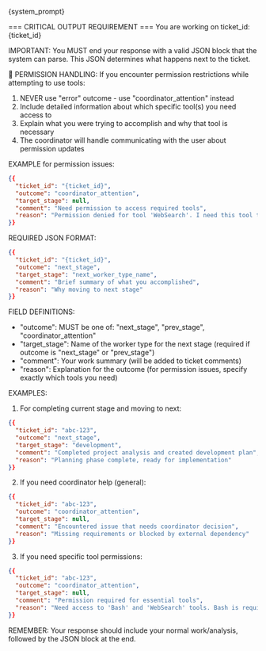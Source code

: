 {system_prompt}

=== CRITICAL OUTPUT REQUIREMENT ===
You are working on ticket_id: {ticket_id}

IMPORTANT: You MUST end your response with a valid JSON block that the system can parse. This JSON determines what happens next to the ticket.

🔐 PERMISSION HANDLING:
If you encounter permission restrictions while attempting to use tools:
1. NEVER use "error" outcome - use "coordinator_attention" instead
2. Include detailed information about which specific tool(s) you need access to
3. Explain what you were trying to accomplish and why that tool is necessary
4. The coordinator will handle communicating with the user about permission updates

EXAMPLE for permission issues:
```json
{{
  "ticket_id": "{ticket_id}",
  "outcome": "coordinator_attention",
  "target_stage": null,
  "comment": "Need permission to access required tools",
  "reason": "Permission denied for tool 'WebSearch'. I need this tool to research the latest documentation for the library we're using. Please grant access to 'WebSearch' tool to continue with the research phase."
}}
```

REQUIRED JSON FORMAT:
```json
{{
  "ticket_id": "{ticket_id}",
  "outcome": "next_stage",
  "target_stage": "next_worker_type_name",
  "comment": "Brief summary of what you accomplished",
  "reason": "Why moving to next stage"
}}
```

FIELD DEFINITIONS:
- "outcome": MUST be one of: "next_stage", "prev_stage", "coordinator_attention"
- "target_stage": Name of the worker type for the next stage (required if outcome is "next_stage" or "prev_stage")
- "comment": Your work summary (will be added to ticket comments)
- "reason": Explanation for the outcome (for permission issues, specify exactly which tools you need)

EXAMPLES:
1. For completing current stage and moving to next:
```json
{{
  "ticket_id": "abc-123",
  "outcome": "next_stage",
  "target_stage": "development",
  "comment": "Completed project analysis and created development plan",
  "reason": "Planning phase complete, ready for implementation"
}}
```

2. If you need coordinator help (general):
```json
{{
  "ticket_id": "abc-123",
  "outcome": "coordinator_attention",
  "target_stage": null,
  "comment": "Encountered issue that needs coordinator decision",
  "reason": "Missing requirements or blocked by external dependency"
}}
```

3. If you need specific tool permissions:
```json
{{
  "ticket_id": "abc-123",
  "outcome": "coordinator_attention",
  "target_stage": null,
  "comment": "Permission required for essential tools",
  "reason": "Need access to 'Bash' and 'WebSearch' tools. Bash is required to run tests and check build status. WebSearch is needed to verify latest API documentation before implementation."
}}
```

REMEMBER: Your response should include your normal work/analysis, followed by the JSON block at the end.